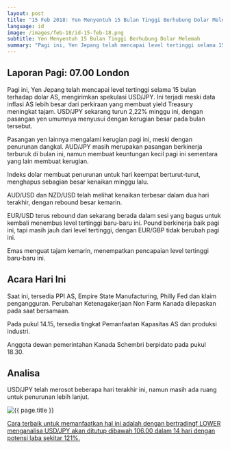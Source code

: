 ```yaml
---
layout: post
title: "15 Feb 2018: Yen Menyentuh 15 Bulan Tinggi Berhubung Dolar Melemah"
language: id
image: /images/feb-18/id-15-feb-18.png
subtitle: Yen Menyentuh 15 Bulan Tinggi Berhubung Dolar Melemah
summary: "Pagi ini, Yen Jepang telah mencapai level tertinggi selama 15 bulan terhadap dolar AS, mengirimkan spekulasi USD/JPY. Ini terjadi meski data inflasi AS lebih besar dari perkiraan yang membuat yield Treasury meningkat tajam."
---
```

## Laporan Pagi: 07.00 London

Pagi ini, Yen Jepang telah mencapai level tertinggi selama 15 bulan terhadap dolar AS, mengirimkan spekulasi USD/JPY. Ini terjadi meski data inflasi AS lebih besar dari perkiraan yang membuat yield Treasury meningkat tajam. USD/JPY sekarang turun 2,22% minggu ini, dengan pasangan yen umumnya menyusui dengan kerugian besar pada bulan tersebut.

Pasangan yen lainnya mengalami kerugian pagi ini, meski dengan penurunan dangkal. AUD/JPY masih merupakan pasangan berkinerja terburuk di bulan ini, namun membuat keuntungan kecil pagi ini sementara yang lain membuat kerugian.

Indeks dolar membuat penurunan untuk hari keempat berturut-turut, menghapus sebagian besar kenaikan minggu lalu.

AUD/USD dan NZD/USD telah melihat kenaikan terbesar dalam dua hari terakhir, dengan rebound besar kemarin.

EUR/USD terus rebound dan sekarang berada dalam sesi yang bagus untuk kembali menembus level tertinggi baru-baru ini. Pound berkinerja baik pagi ini, tapi masih jauh dari level tertinggi, dengan EUR/GBP tidak berubah pagi ini.

Emas menguat tajam kemarin, menempatkan pencapaian level tertinggi baru-baru ini.

## Acara Hari Ini

Saat ini, tersedia PPI AS, Empire State Manufacturing, Philly Fed dan klaim pengangguran. Perubahan Ketenagakerjaan Non Farm Kanada dilepaskan pada saat bersamaan.

Pada pukul 14.15, tersedia tingkat Pemanfaatan Kapasitas AS dan produksi industri.

Anggota dewan pemerintahan Kanada Schembri berpidato pada pukul 18.30.

## Analisa

USD/JPY telah merosot beberapa hari terakhir ini, namun masih ada ruang untuk penurunan lebih lanjut.

<img src="{{ site.url }}/images/feb-18/id-15-feb-18.png" alt="{{ page.title }}" title="{{ page.title }}">

<a href="%LINK%%?https://www.binary.com/d/trade.cgi?market=forex&underlying=frxUSDJPY&formname=higherlower&duration_amount=14&duration_units=d&expiry_type=duration&amount=10&amount_type=payout&barrier=106.00" target="_blank">Cara terbaik untuk memanfaatkan hal ini adalah dengan bertradingf LOWER menganalisa USD/JPY akan ditutup dibawah 106.00 dalam 14 hari dengan potensi laba sekitar 121%.</a>
